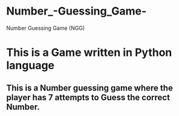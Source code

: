 # Number_-Guessing_Game-
Number Guessing Game (NGG)

# This is a Game written in Python language 
## This is a Number guessing game where the player has 7 attempts to Guess the correct Number. 

